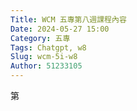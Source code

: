 ```yaml
---
Title: WCM 五專第八週課程內容
Date: 2024-05-27 15:00
Category: 五專
Tags: Chatgpt, w8
Slug: wcm-5i-w8
Author: 51233105
---
```


第

<!-- PELICAN_END_SUMMARY -->